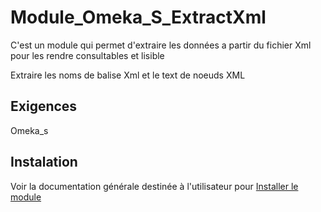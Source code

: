 # Module_Omeka_S_ExtractXml

C'est un module qui permet d'extraire les données a partir du fichier Xml pour les rendre consultables et lisible 

Extraire les noms de balise Xml et le text de noeuds XML

## Exigences

Omeka_s

## Instalation

Voir la documentation générale destinée à l'utilisateur  pour [Installer le module](http://omeka.org/s/docs/user-manual/modules/#installing-modules)

